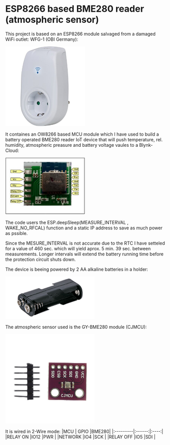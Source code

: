# ESP8266 based BME280 reader (atmospheric sensor)

This project is based on an ESP8266 module salvaged from a damaged WiFi outlet: WFG-1 (OBI Germany):

<img src=resources/WFG-1.jpg width=250>

It containes an OW8266 based MCU module which I have used to build a battery operated BME280 reader IoT device
that will push temperature, rel. humidity, atmospheric preasure and battery voltage vaules to a Blynk-Cloud:

<img src=resources/Ctrl-Module_Tags.jpg width=250>

The code users the ESP.deepSleep(MEASURE_INTERVAL , WAKE_NO_RFCAL) function and a static IP address to save as much power as pssible.

Since the MESURE_INTERVAL is not accurate due to the RTC I have setteled for a value of 460 sec. which will yield aprox. 5 min. 39 sec.
between measurements. Longer intervals will extend the battery running time before the protection circuit shuts down.

The device is beeing powered by 2 AA alkaline batteries in a holder:

<img src=resources/2xAA_BatteryHolder.jpg width=280>

The atmospheric sensor used is the GY-BME280 module (CJMCU):

<img src=resources/BME280.jpg width=280>

It is wired in 2-Wire mode:
|MCU       |  GPIO  |BME280|
|:---------|:------:|:----:|
|RELAY ON  |IO12    |PWR   |
|NETWORK   |IO4     |SCK   |
|RELAY OFF |IO5     |SDI   |


